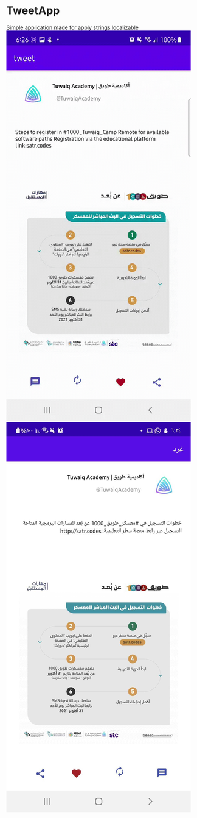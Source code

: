# TweetApp
Simple application made for apply strings localizable <br>
![](https://github.com/noraGlowin/tweet/blob/master/app/src/main/res/drawable/tweetbutton.gif?raw=true)
![](https://github.com/noraGlowin/tweet/blob/master/app/src/main/res/drawable/a.jpg?raw=true)
